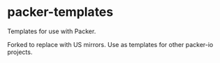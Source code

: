 packer-templates
================

Templates for use with Packer.

Forked to replace with US mirrors. Use as templates for other packer-io projects.
